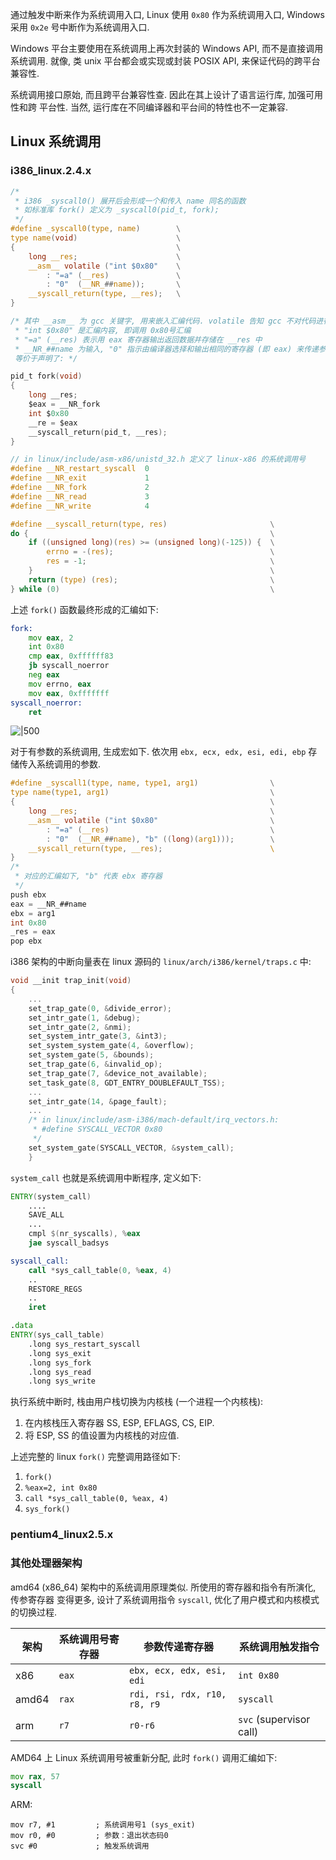 通过触发中断来作为系统调用入口, Linux 使用 `0x80` 作为系统调用入口, Windows 采用
`0x2e` 号中断作为系统调用入口. 

Windows 平台主要使用在系统调用上再次封装的 Windows API, 而不是直接调用系统调用. 
就像, 类 unix 平台都会或实现或封装 POSIX API, 来保证代码的跨平台兼容性.

系统调用接口原始, 而且跨平台兼容性查. 因此在其上设计了语言运行库, 加强可用性和跨
平台性. 当然, 运行库在不同编译器和平台间的特性也不一定兼容.

## Linux 系统调用

### i386_linux.2.4.x

```c
/* 
 * i386 _syscall0() 展开后会形成一个和传入 name 同名的函数
 * 如标准库 fork() 定义为 _syscall0(pid_t, fork);
 */
#define _syscall0(type, name)        \
type name(void)                      \
{                                    \
    long __res;                      \
    __asm__ volatile ("int $0x80"    \
        : "=a" (__res)               \
        : "0"  (__NR_##name));       \
    __syscall_return(type, __res);   \
} 

/* 其中 __asm__ 为 gcc 关键字, 用来嵌入汇编代码. volatile 告知 gcc 不对代码进行优化
 * "int $0x80" 是汇编内容, 即调用 0x80号汇编
 * "=a" (__res) 表示用 eax 寄存器输出返回数据并存储在 __res 中
 * __NR_##name 为输入, "0" 指示由编译器选择和输出相同的寄存器 (即 eax) 来传递参数
 等价于声明了: */

pid_t fork(void)
{
    long __res;
    $eax = __NR_fork
    int $0x80
    __re = $eax
    __syscall_return(pid_t, __res);
}

// in linux/include/asm-x86/unistd_32.h 定义了 linux-x86 的系统调用号
#define __NR_restart_syscall  0
#define __NR_exit             1
#define __NR_fork             2
#define __NR_read             3
#define __NR_write            4

#define __syscall_return(type, res)                       \
do {                                                      \
    if ((unsigned long)(res) >= (unsigned long)(-125)) {  \
        errno = -(res);                                   \
        res = -1;                                         \
    }                                                     \
    return (type) (res);                                  \
} while (0)                                               \


```

上述 `fork()` 函数最终形成的汇编如下:
```asm
fork:
    mov eax, 2
    int 0x80
    cmp eax, 0xffffff83
    jb syscall_noerror
    neg eax
    mov errno, eax
    mov eax, 0xfffffff
syscall_noerror:
    ret
```

![|500](../../attach/Linux%20中断执行过程.png)

对于有参数的系统调用, 生成宏如下. 依次用 `ebx, ecx, edx, esi, edi, ebp` 存储传入系统调用的参数. 

```c
#define _syscall1(type, name, type1, arg1)                \
type name(type1, arg1)                                    \
{                                                         \
    long __res;                                           \
    __asm__ volatile ("int $0x80"                         \
        : "=a" (__res)                                    \
        : "0"  (__NR_##name), "b" ((long)(arg1)));        \
    __syscall_return(type, __res);                        \    
}
/*
 * 对应的汇编如下, "b" 代表 ebx 寄存器
 */
push ebx
eax = __NR_##name
ebx = arg1
int 0x80
_res = eax
pop ebx
```


i386 架构的中断向量表在 linux 源码的 `linux/arch/i386/kernel/traps.c` 中:
```c
void __init trap_init(void) 
{
	...
	set_trap_gate(0, &divide_error);
	set_intr_gate(1, &debug);
	set_intr_gate(2, &nmi);
	set_system_intr_gate(3, &int3);
	set_system_system_gate(4, &overflow);
	set_system_gate(5, &bounds);
	set_trap_gate(6, &invalid_op);
	set_trap_gate(7, &device_not_available);
	set_task_gate(8, GDT_ENTRY_DOUBLEFAULT_TSS);
	...
	set_intr_gate(14, &page_fault);
	...
	/* in linux/include/asm-i386/mach-default/irq_vectors.h:
	 * #define SYSCALL_VECTOR 0x80
	 */
	set_system_gate(SYSCALL_VECTOR, &system_call);
	}
```

`system_call` 也就是系统调用中断程序, 定义如下:
```asm
ENTRY(system_call)
	....
	SAVE_ALL
	...
	cmpl $(nr_syscalls), %eax
	jae syscall_badsys

syscall_call:
	call *sys_call_table(0, %eax, 4)
	..
	RESTORE_REGS
	..
	iret

.data
ENTRY(sys_call_table)
	.long sys_restart_syscall
	.long sys_exit
	.long sys_fork
	.long sys_read
	.long sys_write
```

执行系统中断时, 栈由用户栈切换为内核栈 (一个进程一个内核栈):
1. 在内核栈压入寄存器 SS, ESP, EFLAGS, CS, EIP.
2. 将 ESP, SS 的值设置为内核栈的对应值.

上述完整的 linux `fork()` 完整调用路径如下:
1. `fork()`
2. `%eax=2, int 0x80`
3. `call *sys_call_table(0, %eax, 4)`
4. `sys_fork()`

### pentium4_linux2.5.x




### 其他处理器架构

amd64 (x86_64) 架构中的系统调用原理类似. 所使用的寄存器和指令有所演化, 传参寄存器
变得更多, 设计了系统调用指令 `syscall`, 优化了用户模式和内核模式的切换过程.

| 架构 | 系统调用号寄存器 | 参数传递寄存器 | 系统调用触发指令 |
| --- | ------- | ------ | ---- |
| x86 | `eax`   | `ebx, ecx, edx, esi, edi` | `int 0x80` |
| amd64 | `rax` | `rdi, rsi, rdx, r10, r8, r9` | `syscall` |
| arm | `r7` | `r0-r6` | `svc` (supervisor call) |


AMD64 上 Linux 系统调用号被重新分配, 此时 `fork()` 调用汇编如下:

```asm
mov rax, 57
syscall
```

ARM:

```assembly
mov r7, #1         ; 系统调用号1 (sys_exit)
mov r0, #0         ; 参数：退出状态码0
svc #0             ; 触发系统调用
```

